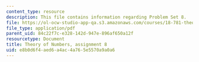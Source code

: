 ```yaml
---
content_type: resource
description: This file contains information regarding Problem Set 8.
file: https://ol-ocw-studio-app-qa.s3.amazonaws.com/courses/18-781-theory-of-numbers-spring-2012/e8b0d6f4aed6a4ac4a765e5570a9a0a6_MIT18_781S12_pset8.pdf
file_type: application/pdf
parent_uid: 84c22f7c-e328-142d-947e-896af650a12f
resourcetype: Document
title: Theory of Numbers, assignment 8
uid: e8b0d6f4-aed6-a4ac-4a76-5e5570a9a0a6
---
```

